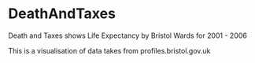 DeathAndTaxes
=============

Death and Taxes shows Life Expectancy by Bristol Wards for 2001 - 2006

This is a visualisation of data takes from profiles.bristol.gov.uk